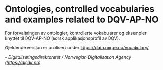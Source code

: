 # Ontologies, controlled vocabularies and examples related to DQV-AP-NO

For forvaltningen av ontologier, kontrollerte vokabularer og eksempler knyttet til DQV-AP-NO (norsk applikasjonsprofil av DQV).

Gjeldende versjon er publisert under https://data.norge.no/vocabulary/

\- _Digitaliseringsdirektoratet / Norwegian Digitalisation Agency (https://digdir.no)_
